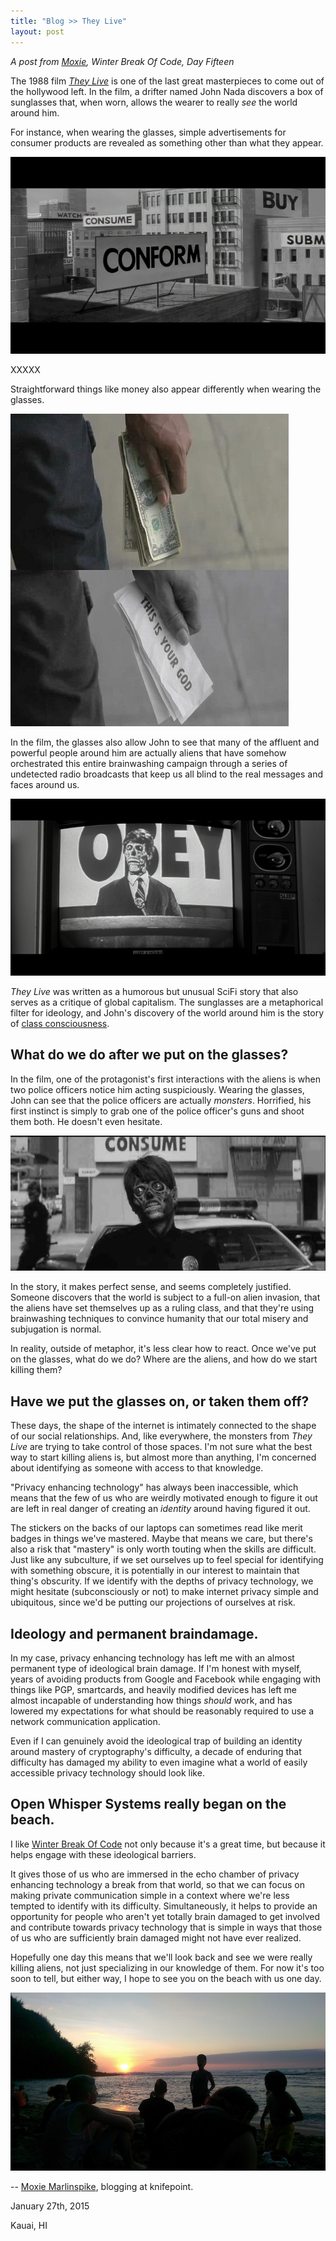 ```yaml
---
title: "Blog >> They Live"
layout: post
---
```


*A post from [Moxie](https://twitter.com/moxie), Winter Break Of Code, Day Fifteen*

The 1988 film [*They Live*](http://www.imdb.com/title/tt0096256/?ref_=nv_sr_1) is one of the last great
masterpieces to come out of the hollywood left.  In the film, a drifter named John Nada discovers a box of sunglasses
that, when worn, allows the wearer to really *see* the world around him.

For instance, when wearing the glasses, simple advertisements for consumer products are revealed as something other
than what they appear.

<img src="/blog/images/theylive-messages.png" class="nice" alt="Consume. Submit. Obey."/>

XXXXX

Straightforward things like money also appear differently when wearing the glasses.

<img src="/blog/images/theylive-money.jpg" class="nice" alt="This is your god" />

In the film, the glasses also allow John to see that many of the affluent and powerful people around him are
actually aliens that have somehow orchestrated this entire brainwashing campaign through a series of undetected
radio broadcasts that keep us all blind to the real messages and faces around us.

<img src="/blog/images/theylive-aliens.png" class="nice" alt="Alien in power" />

*They Live* was written as a humorous but unusual SciFi story that also serves as a critique of global capitalism.
The sunglasses are a metaphorical filter for ideology, and John's discovery of the world around him is the story
of [class consciousness](https://en.wikipedia.org/wiki/Class_consciousness).

## What do we do after we put on the glasses?

In the film, one of the protagonist's first interactions with the aliens is when two police officers notice him
acting suspiciously.  Wearing the glasses, John can see that the police officers are actually *monsters*.  Horrified,
his first instinct is simply to grab one of the police officer's guns and shoot them both.  He doesn't even hesitate.

<img src="/blog/images/theylive-cops.jpg" class="nice" alt="Alien police" />

In the story, it makes perfect sense, and seems completely justified.  Someone discovers that the world is subject
to a full-on alien invasion, that the aliens have set themselves up as a ruling class, and that they're using
brainwashing techniques to convince humanity that our total misery and subjugation is normal.

In reality, outside of metaphor, it's less clear how to react.  Once we've put on the glasses, what do we do?
Where are the aliens, and how do we start killing them?

## Have we put the glasses on, or taken them off?

These days, the shape of the internet is intimately connected to the shape of our social relationships.  And, like
everywhere, the monsters from *They Live* are trying to take control of those spaces.  I'm not sure what the best
way to start killing aliens is, but almost more than anything, I'm concerned about identifying as someone with access
to that knowledge.

"Privacy enhancing technology" has always been inaccessible, which means that the few of us who are weirdly
motivated enough to figure it out are left in real danger of creating an *identity* around having figured it out.

The stickers on the backs of our laptops can sometimes read like merit badges in things we've mastered.  Maybe that means
we care, but there's also a risk that "mastery" is only worth touting when the skills are difficult.  Just like any
subculture, if we set ourselves up to feel special for identifying with something obscure, it is potentially in our
interest to maintain that thing's obscurity.  If we identify with the depths of privacy technology, we might hesitate
(subconsciously or not) to make internet privacy simple and ubiquitous, since we'd be putting our projections of ourselves
at risk.

## Ideology and permanent braindamage.

In my case, privacy enhancing technology has left me with an almost permanent type of ideological brain damage. If
I'm honest with myself, years of avoiding products from Google and Facebook while engaging with things like PGP,
smartcards, and heavily modified devices has left me almost incapable of understanding how things *should* work, and
has lowered my expectations for what should be reasonably required to use a network communication application.

Even if I can genuinely avoid the ideological trap of building an identity around mastery of cryptography's difficulty,
a decade of enduring that difficulty has damaged my ability to even imagine what a world of easily accessible privacy
technology should look like.

## Open Whisper Systems really began on the beach.

I like [Winter Break Of Code](/blog/winter-of-code) not only because it's a great time, but because it helps engage with
these ideological barriers.

It gives those of us who are immersed in the echo chamber of privacy enhancing technology a break from that world, so
that we can focus on making private communication simple in a context where we're less tempted to identify with its
difficulty.  Simultaneously, it helps to provide an opportunity for people who aren't yet totally brain damaged to get
involved and contribute towards privacy technology that is simple in ways that those of us who are sufficiently brain
damaged might not have ever realized.

Hopefully one day this means that we'll look back and see we were really killing aliens, not just specializing in our
knowledge of them. For now it's too soon to tell, but either way, I hope to see you on the beach with us one day.

<img src="/blog/images/wboc-moxie-beach.jpg" class="nice" alt="The beach" />

-- [Moxie Marlinspike](https://twitter.com/moxie), blogging at knifepoint.

January 27th, 2015

Kauai, HI

